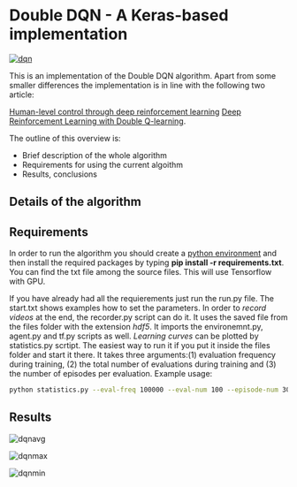 # Double DQN - A Keras-based implementation

[![dqn](https://img.youtube.com/vi/yiKu66FOX6I/0.jpg)](https://www.youtube.com/watch?v=yiKu66FOX6I)

This is an implementation of the Double DQN algorithm. Apart from some smaller differences the implementation is in line with the following two article:

[Human-level control through deep reinforcement learning](https://www.nature.com/nature/journal/v518/n7540/full/nature14236.htm)
[Deep Reinforcement Learning with Double Q-learning](https://arxiv.org/pdf/1509.06461.pdf).

The outline of this overview is:
* Brief description of the whole algorithm
* Requirements for using the current algoithm
* Results, conclusions

## Details of the algorithm


## Requirements

In order to run the algorithm you should create a [python environment](http://python-guide-pt-br.readthedocs.io/en/latest/dev/virtualenvs/) and then install the required packages by typing **pip install -r requirements.txt**. You can find the txt file among the source files. This will use Tensorflow with GPU.

If you have already had all the requierements just run the run.py file. The start.txt shows examples how to set the parameters. In order to *record videos* at the end, the recorder.py script can do it. It uses the saved file from the files folder with the extension *hdf5*. It imports the environemnt.py, agent.py and tf.py scripts as well. *Learning curves* can be plotted by statistics.py scrtipt. The easiest way to run it if you put it inside the files folder and start it there. It takes three arguments:(1) evaluation frequency during training, (2) the total number of evaluations during training and (3) the number of episodes per evaluation. Example usage:

```bash
python statistics.py --eval-freq 100000 --eval-num 100 --episode-num 30.
```

## Results

![dqnavg](https://drive.google.com/uc?export=download&id=0B97L9zqg-lnwRzgtM3Vab3ZVTm8  "DQN average returns")

![dqnmax](https://drive.google.com/uc?export=download&id=0B97L9zqg-lnwT2llTlNqTFRuMnM  "DQN maximum returns")

![dqnmin](https://drive.google.com/uc?export=download&id=0B97L9zqg-lnwa0VPWFA2eUlPTXc  "DQN minimum returns")
